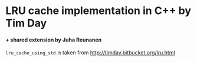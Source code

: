 # LRU cache implementation in C++ by Tim Day

#### + shared extension by Juha Reunanen

`lru_cache_using_std.h` taken from http://timday.bitbucket.org/lru.html
